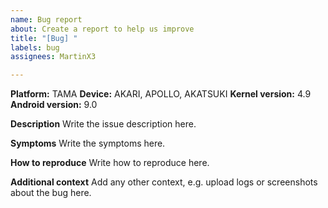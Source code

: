 ```yaml
---
name: Bug report
about: Create a report to help us improve
title: "[Bug] "
labels: bug
assignees: MartinX3

---
```


**Platform:** TAMA
**Device:** AKARI, APOLLO, AKATSUKI
**Kernel version:** 4.9
**Android version:** 9.0

**Description**
Write the issue description here.

**Symptoms**
Write the symptoms here.

**How to reproduce**
Write how to reproduce here.

**Additional context**
Add any other context, e.g. upload logs or screenshots about the bug here.
<!-- It will be very hard for us to track down your issue without logs, so
please attach a logcat and dmesg for us here! -->
